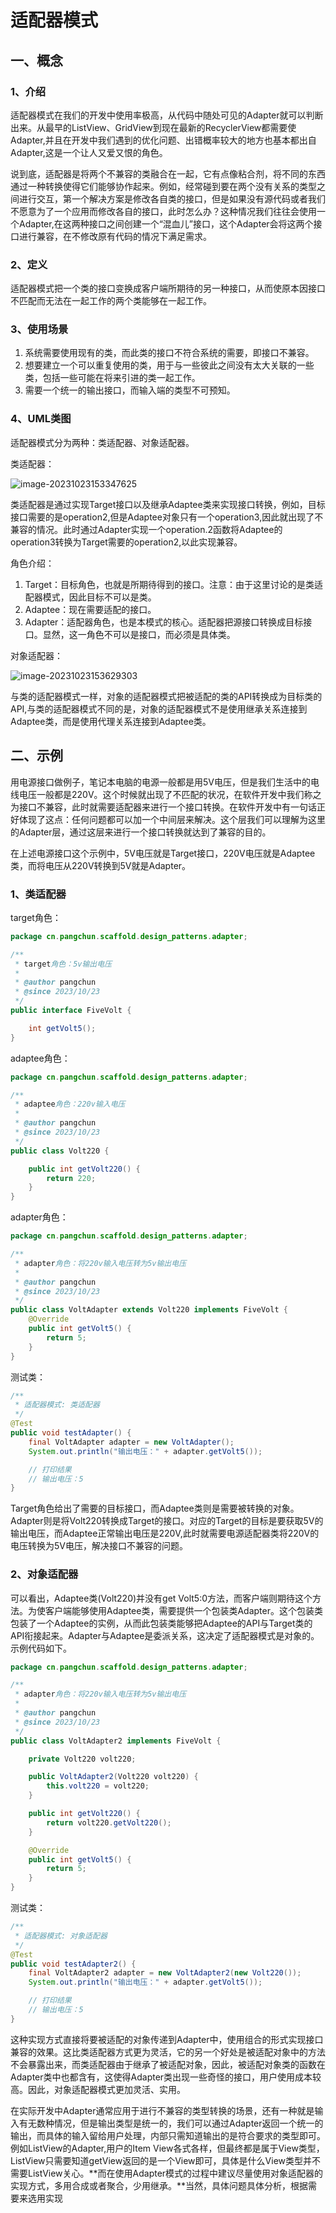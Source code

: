 # 适配器模式



## 一、概念



### 1、介绍

适配器模式在我们的开发中使用率极高，从代码中随处可见的Adapter就可以判断出来。从最早的ListView、GridView到现在最新的RecyclerView都需要使Adapter,并且在开发中我们遇到的优化问题、出错概率较大的地方也基本都出自Adapter,这是一个让人又爱又恨的角色。

说到底，适配器是将两个不兼容的类融合在一起，它有点像粘合剂，将不同的东西通过一种转换使得它们能够协作起来。例如，经常碰到要在两个没有关系的类型之间进行交互，第一个解决方案是修改各自类的接口，但是如果没有源代码或者我们不愿意为了一个应用而修改各自的接口，此时怎么办？这种情况我们往往会使用一个Adapter,在这两种接口之间创建一个“混血儿”接口，这个Adapter会将这两个接口进行兼容，在不修改原有代码的情况下满足需求。



### 2、定义

适配器模式把一个类的接口变换成客户端所期待的另一种接口，从而使原本因接口不匹配而无法在一起工作的两个类能够在一起工作。



### 3、使用场景

1. 系统需要使用现有的类，而此类的接口不符合系统的需要，即接口不兼容。
2. 想要建立一个可以重复使用的类，用于与一些彼此之间没有太大关联的一些类，包括一些可能在将来引进的类一起工作。
3. 需要一个统一的输出接口，而输入端的类型不可预知。



### 4、UML类图

适配器模式分为两种：类适配器、对象适配器。

类适配器：

![image-20231023153347625](assets/image-20231023153347625.png)

类适配器是通过实现Target接口以及继承Adaptee类来实现接口转换，例如，目标接口需要的是operation2,但是Adaptee对象只有一个operation3,因此就出现了不兼容的情况。此时通过Adapter实现一个operation.2函数将Adaptee的operation3转换为Target需要的operation2,以此实现兼容。

角色介绍：

1. Target：目标角色，也就是所期待得到的接口。注意：由于这里讨论的是类适配器模式，因此目标不可以是类。
2. Adaptee：现在需要适配的接口。
3. Adapter：适配器角色，也是本模式的核心。适配器把源接口转换成目标接口。显然，这一角色不可以是接口，而必须是具体类。



对象适配器：

![image-20231023153629303](assets/image-20231023153629303.png)

与类的适配器模式一样，对象的适配器模式把被适配的类的API转换成为目标类的API,与类的适配器模式不同的是，对象的适配器模式不是使用继承关系连接到Adaptee类，而是使用代理关系连接到Adaptee类。



## 二、示例

用电源接口做例子，笔记本电脑的电源一般都是用5V电压，但是我们生活中的电线电压一般都是220V。这个时候就出现了不匹配的状况，在软件开发中我们称之为接口不兼容，此时就需要适配器来进行一个接口转换。在软件开发中有一句话正好体现了这点：任何问题都可以加一个中间层来解决。这个层我们可以理解为这里的Adapter层，通过这层来进行一个接口转换就达到了兼容的目的。

在上述电源接口这个示例中，5V电压就是Target接口，220V电压就是Adaptee类，而将电压从220V转换到5V就是Adapter。



### 1、类适配器

target角色：

```java
package cn.pangchun.scaffold.design_patterns.adapter;

/**
 * target角色：5v输出电压
 * 
 * @author pangchun
 * @since 2023/10/23
 */
public interface FiveVolt {

    int getVolt5();
}
```

adaptee角色：

```java
package cn.pangchun.scaffold.design_patterns.adapter;

/**
 * adaptee角色：220v输入电压
 * 
 * @author pangchun
 * @since 2023/10/23
 */
public class Volt220 {

    public int getVolt220() {
        return 220;
    }
}
```

adapter角色：

```java
package cn.pangchun.scaffold.design_patterns.adapter;

/**
 * adapter角色：将220v输入电压转为5v输出电压
 * 
 * @author pangchun
 * @since 2023/10/23
 */
public class VoltAdapter extends Volt220 implements FiveVolt {
    @Override
    public int getVolt5() {
        return 5;
    }
}
```

测试类：

```java
/**
 * 适配器模式: 类适配器
 */
@Test
public void testAdapter() {
    final VoltAdapter adapter = new VoltAdapter();
    System.out.println("输出电压：" + adapter.getVolt5());

    // 打印结果
    // 输出电压：5
}
```

Target角色给出了需要的目标接口，而Adaptee类则是需要被转换的对象。Adapter则是将Volt220转换成Target的接口。对应的Target的目标是要获取5V的输出电压，而Adaptee正常输出电压是220V,此时就需要电源适配器类将220V的电压转换为5V电压，解决接口不兼容的问题。



### 2、对象适配器

可以看出，Adaptee类(Volt220)并没有get Volt5:0方法，而客户端则期待这个方法。为使客户端能够使用Adaptee类，需要提供一个包装类Adapter。这个包装类包装了一个Adaptee的实例，从而此包装类能够把Adaptee的API与Target类的API衔接起来。Adapter与Adaptee是委派关系，这决定了适配器模式是对象的。示例代码如下。

```java
package cn.pangchun.scaffold.design_patterns.adapter;

/**
 * adapter角色：将220v输入电压转为5v输出电压
 * 
 * @author pangchun
 * @since 2023/10/23
 */
public class VoltAdapter2 implements FiveVolt {

    private Volt220 volt220;

    public VoltAdapter2(Volt220 volt220) {
        this.volt220 = volt220;
    }

    public int getVolt220() {
        return volt220.getVolt220();
    }

    @Override
    public int getVolt5() {
        return 5;
    }
}
```

测试类：

```java
/**
 * 适配器模式: 对象适配器
 */
@Test
public void testAdapter2() {
    final VoltAdapter2 adapter = new VoltAdapter2(new Volt220());
    System.out.println("输出电压：" + adapter.getVolt5());

    // 打印结果
    // 输出电压：5
}
```

这种实现方式直接将要被适配的对象传递到Adapter中，使用组合的形式实现接口兼容的效果。这比类适配器方式更为灵活，它的另一个好处是被适配对象中的方法不会暴露出来，而类适配器由于继承了被适配对象，因此，被适配对象类的函数在Adapter类中也都含有，这使得Adapter类出现一些奇怪的接口，用户使用成本较高。因此，对象适配器模式更加灵活、实用。

在实际开发中Adapter通常应用于进行不兼容的类型转换的场景，还有一种就是输入有无数种情况，但是输出类型是统一的，我们可以通过Adapter返回一个统一的输出，而具体的输入留给用户处理，内部只需知道输出的是符合要求的类型即可。例如ListView的Adapter,用户的Item View各式各样，但最终都是属于View类型，ListView只需要知道getView返回的是一个View即可，具体是什么View类型并不需要ListView关心。**而在使用Adapter模式的过程中建议尽量使用对象适配器的实现方式，多用合成或者聚合，少用继承。**当然，具体问题具体分析，根据需要来选用实现















